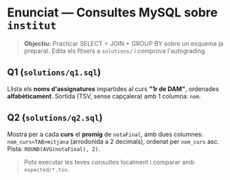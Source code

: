 # Enunciat — Consultes MySQL sobre `institut`

> **Objectiu:** Practicar SELECT + JOIN + GROUP BY sobre un esquema ja preparat.
> Edita els fitxers a `solutions/` i comprova l'autograding.

## Q1 (`solutions/q1.sql`)
Llista els **noms d'assignatures** impartides al curs **"1r de DAM"**, ordenades **alfabèticament**.
Sortida (TSV, sense capçalera) amb 1 columna: `nom`.

## Q2 (`solutions/q2.sql`)
Mostra per a cada **curs** el **promig** de `notaFinal`, amb dues columnes:
`nom_curs<TAB>mitjana` (arrodonida a 2 decimals), ordenat per `nom_curs` asc.
Pista: `ROUND(AVG(notaFinal), 2)`.

> Pots executar les teves consultes localment i comparar amb `expected/*.tsv`.

